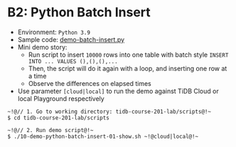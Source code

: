 # B2: Python Batch Insert
+ Environment: `Python 3.9`
+ Sample code:
[demo-batch-insert.py](https://github.com/pingcap/tidb-course-201-lab/blob/master/scripts/demo-batch-insert.py)
+ Mini demo story:
  + Run script to insert `10000` rows into one table with batch style `INSERT INTO ... VALUES (),(),(),...`
  + Then, the script will do it again with a loop, and inserting one row at a time
  + Observe the differences on elapsed times
+ Use parameter `[cloud|local]` to run the demo against TiDB Cloud or local Playground respectively
```
~!@// 1. Go to working directory: tidb-course-201-lab/scripts@!~
$ cd tidb-course-201-lab/scripts

~!@// 2. Run demo script@!~
$ ./10-demo-python-batch-insert-01-show.sh ~!@cloud|local@!~

```